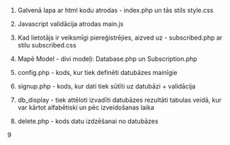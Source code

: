 
1) Galvenā lapa ar html kodu atrodas - index.php un tās stils style.css

2) Javascript validācija atrodas main.js

3) Kad lietotājs ir veiksmīgi piereģistrējies, aizved uz - subscribed.php ar stilu subscribed.css

4) Mapē Model - divi modeļi: Database.php un Subscription.php

5) config.php - kods, kur tiek definēti datubāzes mainīgie

6) signup.php - kods, kur dati tiek sūtīti uz datubāzi + validācija

7) db_display - tiek attēloti izvadīti datubāzes rezultāti tabulas veidā, kur var kārtot alfabētiski un pēc izveidošanas laika

8) delete.php - kods datu izdzēšanai no datubāzes

9

